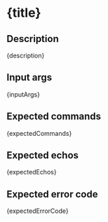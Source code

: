 # {title}

## Description

{description}

## Input args

{inputArgs}

## Expected commands

{expectedCommands}

## Expected echos

{expectedEchos}

## Expected error code

{expectedErrorCode}
